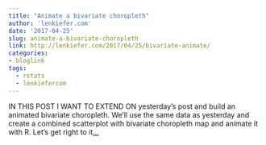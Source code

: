 ```yaml
---
title: "Animate a bivariate choropleth"
author: 'lenkiefer.com'
date: '2017-04-25'
slug: animate-a-bivariate-choropleth
link: http://lenkiefer.com/2017/04/25/bivariate-animate/
categories:
- bloglink
tags:
  - rstats
  - lenkiefercom
---
```


IN THIS POST I WANT TO EXTEND ON yesterday’s post and build an animated bivariate choropleth. We’ll use the same data as yesterday and create a combined scatterplot with bivariate choropleth map and animate it with R. Let’s get right to it[... <i class="fas fa-external-link-alt"></i>](http://lenkiefer.com/2017/04/25/bivariate-animate/)

